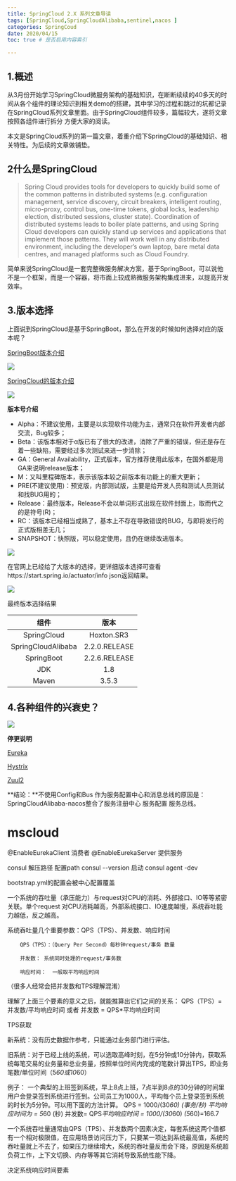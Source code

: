 ```yaml
---
title: SpringCloud 2.X 系列文章导读
tags: [SpringCloud,SpringCloudAlibaba,sentinel,nacos ]
categories: SpringCoud
date: 2020/04/15
toc: true # 是否启用内容索引

---
```




## 1.概述

​	从3月份开始学习SpringCloud微服务架构的基础知识，在断断续续的40多天的时间从各个组件的理论知识到相关demo的搭建，其中学习的过程和跳过的坑都记录在SpringCloud系列文章里面。由于SpringCloud组件较多，篇幅较大，遂将文章按照各组件进行拆分 方便大家的阅读。

​	本文是SpringCloud系列的第一篇文章，着重介绍下SpringCloud的基础知识、相关特性。为后续的文章做铺垫。



##  2什么是SpringCloud

> Spring Cloud provides tools for developers to quickly build some of the common patterns in distributed systems (e.g. configuration management, service discovery, circuit breakers, intelligent routing, micro-proxy, control bus, one-time tokens, global locks, leadership election, distributed sessions, cluster state). Coordination of distributed systems leads to boiler plate patterns, and using Spring Cloud developers can quickly stand up services and applications that implement those patterns. They will work well in any distributed environment, including the developer’s own laptop, bare metal data centres, and managed platforms such as Cloud Foundry.

简单来说SpringCloud是一套完整微服务解决方案，基于SpringBoot，可以说他不是一个框架，而是一个容器，将市面上较成熟微服务架构集成进来，以提高开发效率。

## 3.版本选择

上面说到SpringCloud是基于SpringBoot，那么在开发的时候如何选择对应的版本呢？

[SpringBoot版本介绍](https://spring.io/projects/spring-boot#learn)

![](D:/hinzzz/blog/source/_posts/SpringCloud/note/SpringBoot版本.png)

[SpringCloud的版本介绍](https://spring.io/projects/spring-cloud#learn)

![](D:/hinzzz/blog/source/_posts/SpringCloud/note/SpringCloud版本.png)

**版本号介绍**

- Alpha：不建议使用，主要是以实现软件功能为主，通常只在软件开发者内部交流，Bug较多；
- Beta：该版本相对于α版已有了很大的改进，消除了严重的错误，但还是存在着一些缺陷，需要经过多次测试来进一步消除；
- GA：General Availability，正式版本，官方推荐使用此版本，在国外都是用GA来说明release版本；
- M：又叫里程碑版本，表示该版本较之前版本有功能上的重大更新；
- PRE(不建议使用)：预览版，内部测试版，主要是给开发人员和测试人员测试和找BUG用的；
- Release：最终版本，Release不会以单词形式出现在软件封面上，取而代之的是符号(R)；
- RC：该版本已经相当成熟了，基本上不存在导致错误的BUG，与即将发行的正式版相差无几；
- SNAPSHOT：快照版，可以稳定使用，且仍在继续改进版本。

![](D:/hinzzz/blog/source/_posts/SpringCloud/note/SpringCloud和SpringBoot对应版本.png)

在官网上已经给了大版本的选择，更详细版本选择可查看https://start.spring.io/actuator/info json返回结果。

![](D:/hinzzz/blog/source/_posts/SpringCloud/note/json版本.png)

最终版本选择结果

|        组件        |     版本      |
| :----------------: | :-----------: |
|    SpringCloud     |  Hoxton.SR3   |
| SpringCloudAlibaba | 2.2.0.RELEASE |
|     SpringBoot     | 2.2.6.RELEASE |
|        JDK         |      1.8      |
|       Maven        |     3.5.3     |





## 4.各种组件的兴衰史？

![](D:/hinzzz/blog/source/_posts/SpringCloud/note/Cloud升级.png)



**停更说明**

[Eureka](https://github.com/Netflix/eureka/wiki)

[Hystrix](https://github.com/Netflix/Hystrix)

[Zuul2](https://github.com/spring-cloud/spring-cloud-netflix/issues/2951)

**结论：**不使用Config和Bus 作为服务配置中心和消息总线的原因是：SpringCloudAlibaba-nacos整合了服务注册中心 服务配置 服务总线。



# mscloud

@EnableEurekaClient 消费者
@EnableEurekaServer 提供服务

consul 解压路径 配置path
consul --version
启动 consul agent -dev


bootstrap.yml的配置会被中心配置覆盖

一个系统的吞吐量（承压能力）与request对CPU的消耗、外部接口、IO等等紧密关联。单个request 对CPU消耗越高，外部系统接口、IO速度越慢，系统吞吐能力越低，反之越高。

系统吞吐量几个重要参数：QPS（TPS）、并发数、响应时间

        QPS（TPS）：（Query Per Second）每秒钟request/事务 数量
    
        并发数： 系统同时处理的request/事务数
    
        响应时间：  一般取平均响应时间

（很多人经常会把并发数和TPS理解混淆）

理解了上面三个要素的意义之后，就能推算出它们之间的关系：
QPS（TPS）= 并发数/平均响应时间    或者   并发数 = QPS*平均响应时间

TPS获取

新系统：没有历史数据作参考，只能通过业务部门进行评估。

旧系统：对于已经上线的系统，可以选取高峰时刻，在5分钟或10分钟内，获取系统每笔交易的业务量和总业务量，按照单位时间内完成的笔数计算出TPS，即业务笔数/单位时间（5*60或10*60）

例子：
        一个典型的上班签到系统，早上8点上班，7点半到8点的30分钟的时间里用户会登录签到系统进行签到。公司员工为1000人，平均每个员上登录签到系统的时长为5分钟。可以用下面的方法计算。
QPS = 1000/(30*60)  (事务/秒)
平均响应时间为 = 5*60  (秒)
并发数= QPS*平均响应时间 = 1000/(30*60) *(5*60)=166.7

一个系统吞吐量通常由QPS（TPS）、并发数两个因素决定，每套系统这两个值都有一个相对极限值，在应用场景访问压力下，只要某一项达到系统最高值，系统的吞吐量就上不去了，如果压力继续增大，系统的吞吐量反而会下降，原因是系统超负荷工作，上下文切换、内存等等其它消耗导致系统性能下降。

决定系统响应时间要素